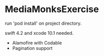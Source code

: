 # MediaMonksExercise



run 'pod install' on project directory.

swift 4.2 and xcode 10.1 needed.

- Alamofire with Codable
- Pagination support
